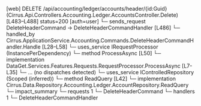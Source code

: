 [web] DELETE /api/accounting/ledger/accounts/header/{id:Guid}  (Cirrus.Api.Controllers.Accounting.Ledger.AccountsController.Delete)  [L483–L488] status=200 [auth=user]
  └─ sends_request DeleteHeaderCommand -> DeleteHeaderCommandHandler [L486]
    └─ handled_by Cirrus.ApplicationService.Accounting.Commands.DeleteHeaderCommandHandler.Handle [L28–L58]
      └─ uses_service IRequestProcessor (InstancePerDependency)
        └─ method ProcessAsync [L50]
          └─ implementation DataGet.Services.Features.Requests.RequestProcessor.ProcessAsync [L7-L35]
            └─ ... (no dispatches detected)
      └─ uses_service IControlledRepository<Account> (Scoped (inferred))
        └─ method ReadQuery [L42]
          └─ implementation Cirrus.Data.Repository.Accounting.Ledger.AccountRepository.ReadQuery
  └─ impact_summary
    └─ requests 1
      └─ DeleteHeaderCommand
    └─ handlers 1
      └─ DeleteHeaderCommandHandler

